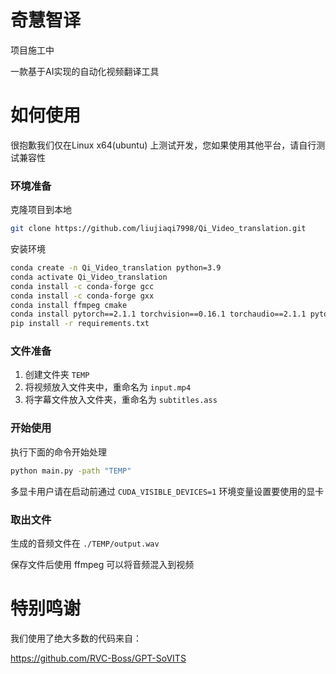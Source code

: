 # 奇慧智译

项目施工中

一款基于AI实现的自动化视频翻译工具


# 如何使用

很抱歉我们仅在Linux x64(ubuntu) 上测试开发，您如果使用其他平台，请自行测试兼容性

### 环境准备

克隆项目到本地

```bash
git clone https://github.com/liujiaqi7998/Qi_Video_translation.git
```

安装环境

```bash
conda create -n Qi_Video_translation python=3.9
conda activate Qi_Video_translation
conda install -c conda-forge gcc
conda install -c conda-forge gxx
conda install ffmpeg cmake
conda install pytorch==2.1.1 torchvision==0.16.1 torchaudio==2.1.1 pytorch-cuda=11.8 -c pytorch -c nvidia
pip install -r requirements.txt
```
### 文件准备

1. 创建文件夹 `TEMP`
2. 将视频放入文件夹中，重命名为 `input.mp4`
3. 将字幕文件放入文件夹，重命名为  `subtitles.ass`

### 开始使用

执行下面的命令开始处理

```bash
python main.py -path "TEMP"
```

多显卡用户请在启动前通过 `CUDA_VISIBLE_DEVICES=1` 环境变量设置要使用的显卡

### 取出文件

生成的音频文件在 `./TEMP/output.wav`

保存文件后使用 ffmpeg 可以将音频混入到视频

# 特别鸣谢

我们使用了绝大多数的代码来自：

https://github.com/RVC-Boss/GPT-SoVITS
